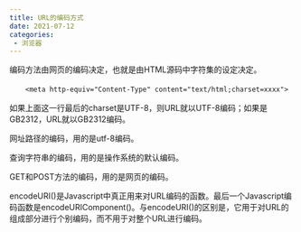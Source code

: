 ```yaml
---
title: URL的编码方式
date: 2021-07-12
categories: 
 - 浏览器
---
```


编码方法由网页的编码决定，也就是由HTML源码中字符集的设定决定。

　　`<meta http-equiv="Content-Type" content="text/html;charset=xxxx">`

如果上面这一行最后的charset是UTF-8，则URL就以UTF-8编码；如果是GB2312，URL就以GB2312编码。



网址路径的编码，用的是utf-8编码。

查询字符串的编码，用的是操作系统的默认编码。

GET和POST方法的编码，用的是网页的编码。

encodeURI()是Javascript中真正用来对URL编码的函数。最后一个Javascript编码函数是encodeURIComponent()。与encodeURI()的区别是，它用于对URL的组成部分进行个别编码，而不用于对整个URL进行编码。